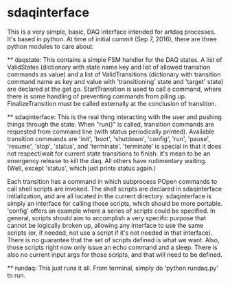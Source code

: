 # sdaqinterface

This is a very simple, basic, DAQ interface intended for artdaq processes. It's based in python.
At time of initial commit (Sep 7, 2016), there are three python modules to care about:

** daqstate: This contains a simple FSM handler for the DAQ states.
   A list of ValidStates (dictionary with state name key and list of allowed transition commands as value) and
   a list of ValidTransitions (dictionary with transition command name as key and value with 'transitioning' state and 'target' state)
   are declared at the get go. StartTransition is used to call a command, where there is some handling of preventing commands from
   piling up. FinalizeTransition must be called externally at the conclusion of transition.
   
** sdaqinterface: This is the real thing interacting with the user and pushing things through the state.
  When "run()" is called, transition commands are requested from command line (with status periodically printed). Available transition
  commands are 'init', 'boot', 'shutdown', 'config', 'run', 'pause', 'resume', 'stop', 'status', and 'terminate'. 'terminate' is special 
  in that it does not respect/wait for current state transitions to finish: it's mean to be an emergency release to kill the daq. All
  others have rudimentary waiting. (Well, except 'status', which just prints status again.)
  
  Each transition has a command in which subprocess POpen commands to call shell scripts are invoked. The 
  shell scripts are declared in sdaqinterface initialization, and are all located in the current directory. sdaqinterface is simply an
  interface for calling those scripts, which should be more portable. 'config' offers an example where a series of scripts could be 
  specified. In general, scripts should aim to accomplish a very specific purpose that cannot be logically broken up, allowing any 
  interface to use the same scripts (or, if needed, not use a script if it's not needed in that interface). There is no guarantee that 
  the set of scripts defined is what we want. Also, those scripts right now only issue an echo command and a sleep. There is also 
  no current input args for those scripts, and that will need to be defined.
  
** rundaq: This just runs it all. From terminal, simply do 'python rundaq.py' to run.

